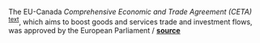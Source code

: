 The EU-Canada _Comprehensive Economic and Trade Agreement (CETA)_
<sup>[text](http://trade.ec.europa.eu/doclib/docs/2014/september/tradoc_152806.pdf)</sup>,
which aims to boost goods and services trade and investment flows, was approved
by the European Parliament
/ **[source](http://www.europarl.europa.eu/news/en/news-room/20170209IPR61728/ceta-meps-back-eu-canada-trade-agreement)**
